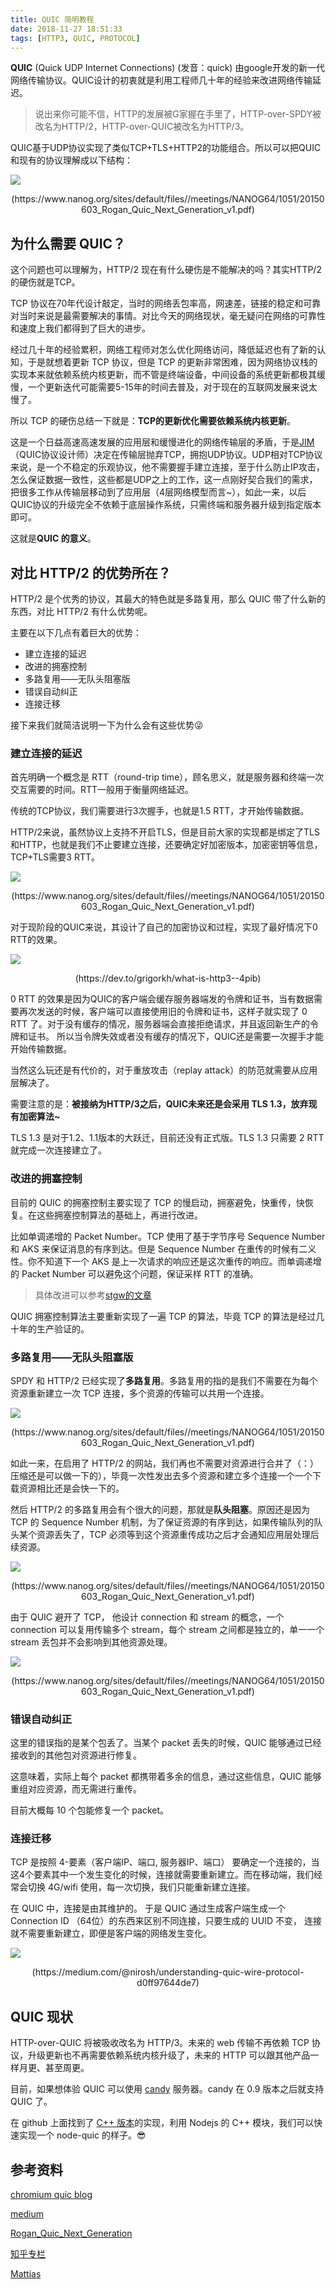 ```yaml
---
title: QUIC 简明教程
date: 2018-11-27 18:51:33
tags: [HTTP3, QUIC, PROTOCOL]
---
```


**QUIC** (Quick UDP Internet Connections) (发音：quick) 由google开发的新一代网络传输协议。QUIC设计的初衷就是利用工程师几十年的经验来改进网络传输延迟。

> 说出来你可能不信，HTTP的发展被G家握在手里了，HTTP-over-SPDY被改名为HTTP/2，HTTP-over-QUIC被改名为HTTP/3。

QUIC基于UDP协议实现了类似TCP+TLS+HTTP2的功能组合。所以可以把QUIC和现有的协议理解成以下结构：

![](/images/quic/quic-fit.png)
<center>(https://www.nanog.org/sites/default/files//meetings/NANOG64/1051/20150603_Rogan_Quic_Next_Generation_v1.pdf)</center>

## 为什么需要 QUIC？
这个问题也可以理解为，HTTP/2 现在有什么硬伤是不能解决的吗？其实HTTP/2的硬伤就是TCP。

TCP 协议在70年代设计敲定，当时的网络丢包率高，网速差，链接的稳定和可靠对当时来说是最需要解决的事情。对比今天的网络现状，毫无疑问在网络的可靠性和速度上我们都得到了巨大的进步。

经过几十年的经验累积，网络工程师对怎么优化网络访问，降低延迟也有了新的认知，于是就想着更新 TCP 协议，但是 TCP 的更新非常困难，因为网络协议栈的实现本来就依赖系统内核更新，而不管是终端设备，中间设备的系统更新都极其缓慢，一个更新迭代可能需要5-15年的时间去普及，对于现在的互联网发展来说太慢了。 

所以 TCP 的硬伤总结一下就是：**TCP的更新优化需要依赖系统内核更新**。

这是一个日益高速高速发展的应用层和缓慢进化的网络传输层的矛盾，于是[JIM](https://twitter.com/JimRoskind)（QUIC协议设计师）决定在传输层抛弃TCP，拥抱UDP协议。UDP相对TCP协议来说，是一个不稳定的乐观协议，他不需要握手建立连接，至于什么防止IP攻击，怎么保证数据一致性，这些都是UDP之上的工作，这一点刚好契合我们的需求，把很多工作从传输层移动到了应用层（4层网络模型而言~），如此一来，以后QUIC协议的升级完全不依赖于底层操作系统，只需终端和服务器升级到指定版本即可。

这就是**QUIC 的意义**。

## 对比 HTTP/2 的优势所在？

HTTP/2 是个优秀的协议，其最大的特色就是多路复用，那么 QUIC 带了什么新的东西，对比 HTTP/2 有什么优势呢。

主要在以下几点有着巨大的优势：

- 建立连接的延迟
- 改进的拥塞控制
- 多路复用——无队头阻塞版
- 错误自动纠正
- 连接迁移

接下来我们就简洁说明一下为什么会有这些优势😜

### 建立连接的延迟

首先明确一个概念是 RTT（round-trip time），顾名思义，就是服务器和终端一次交互需要的时间。RTT一般用于衡量网络延迟。

传统的TCP协议，我们需要进行3次握手，也就是1.5 RTT，才开始传输数据。

HTTP/2来说，虽然协议上支持不开启TLS，但是目前大家的实现都是绑定了TLS和HTTP，也就是我们不止要建立连接，还要确定好加密版本，加密密钥等信息，TCP+TLS需要3 RTT。

![](/images/quic/tcp-tls.png)
<center>(https://www.nanog.org/sites/default/files//meetings/NANOG64/1051/20150603_Rogan_Quic_Next_Generation_v1.pdf)</center>

对于现阶段的QUIC来说，其设计了自己的加密协议和过程，实现了最好情况下0 RTT的效果。

![](https://res.cloudinary.com/practicaldev/image/fetch/s--0hlAeTAi--/c_limit%2Cf_auto%2Cfl_progressive%2Cq_66%2Cw_880/https://cdn-images-1.medium.com/max/800/1%2Ar6NNOhOGncUfvHXKHUM39w.gif)
<center>(https://dev.to/grigorkh/what-is-http3--4pib)</center>

0 RTT 的效果是因为QUIC的客户端会缓存服务器端发的令牌和证书，当有数据需要再次发送的时候，客户端可以直接使用旧的令牌和证书，这样子就实现了 0 RTT 了。对于没有缓存的情况，服务器端会直接拒绝请求，并且返回新生产的令牌和证书。 所以当令牌失效或者没有缓存的情况下，QUIC还是需要一次握手才能开始传输数据。

当然这么玩还是有代价的，对于重放攻击（replay attack）的防范就需要从应用层解决了。

需要注意的是：**被接纳为HTTP/3之后，QUIC未来还是会采用 TLS 1.3，放弃现有加密算法~**

TLS 1.3 是对于1.2、1.1版本的大跃迁，目前还没有正式版。TLS 1.3 只需要 2 RTT 就完成一次连接建立了。

### 改进的拥塞控制

目前的 QUIC 的拥塞控制主要实现了 TCP 的慢启动，拥塞避免，快重传，快恢复。在这些拥塞控制算法的基础上，再进行改进。

比如单调递增的 Packet Number。TCP 使用了基于字节序号 Sequence Number 和 AKS 来保证消息的有序到达。但是 Sequence Number 在重传的时候有二义性。你不知道下一个 AKS 是上一次请求的响应还是这次重传的响应。而单调递增的 Packet Number 可以避免这个问题，保证采样 RTT 的准确。

> 具体改进可以参考[stgw的文章](https://zhuanlan.zhihu.com/p/32553477)

QUIC 拥塞控制算法主要重新实现了一遍 TCP 的算法，毕竟 TCP 的算法是经过几十年的生产验证的。

### 多路复用——无队头阻塞版

SPDY 和 HTTP/2 已经实现了**多路复用**。多路复用的指的是我们不需要在为每个资源重新建立一次 TCP 连接，多个资源的传输可以共用一个连接。

![](/images/quic/http2-multiplex.png)
<center>(https://www.nanog.org/sites/default/files//meetings/NANOG64/1051/20150603_Rogan_Quic_Next_Generation_v1.pdf)</center>

如此一来，在启用了 HTTP/2 的网站，我们再也不需要对资源进行合并了（：）压缩还是可以做一下的），毕竟一次性发出去多个资源和建立多个连接一个一个下载资源相比还是会快一下的。

然后 HTTP/2 的多路复用会有个很大的问题，那就是**队头阻塞**。原因还是因为 TCP 的 Sequence Number 机制，为了保证资源的有序到达，如果传输队列的队头某个资源丢失了，TCP 必须等到这个资源重传成功之后才会通知应用层处理后续资源。

![](/images/quic/http2-multiplex-head-line-block.png)
<center>(https://www.nanog.org/sites/default/files//meetings/NANOG64/1051/20150603_Rogan_Quic_Next_Generation_v1.pdf)</center>

由于 QUIC 避开了 TCP， 他设计 connection 和 stream 的概念，一个 connection 可以复用传输多个 stream，每个 stream 之间都是独立的，单一一个 stream 丢包并不会影响到其他资源处理。

![](/images/quic/quic-multiplex.png)
<center>(https://www.nanog.org/sites/default/files//meetings/NANOG64/1051/20150603_Rogan_Quic_Next_Generation_v1.pdf)</center>

### 错误自动纠正

这里的错误指的是某个包丢了。当某个 packet 丢失的时候，QUIC 能够通过已经接收到的其他包对资源进行修复。

这意味着，实际上每个 packet 都携带着多余的信息，通过这些信息，QUIC 能够重组对应资源，而无需进行重传。

目前大概每 10 个包能修复一个 packet。

### 连接迁移

TCP 是按照 4-要素（客户端IP、端口, 服务器IP、端口） 要确定一个连接的，当这4个要素其中一个发生变化的时候，连接就需要重新建立。而在移动端，我们经常会切换 4G/wifi 使用，每一次切换，我们只能重新建立连接。

在 QUIC 中，连接是由其维护的。 于是 QUIC 通过生成客户端生成一个 Connection ID （64位）的东西来区别不同连接，只要生成的 UUID 不变， 连接就不需要重新建立，即便是客户端的网络发生变化。

![](/images/quic/quic-header.png)
<center>(https://medium.com/@nirosh/understanding-quic-wire-protocol-d0ff97644de7)</center>

## QUIC 现状

HTTP-over-QUIC 将被吸收改名为 HTTP/3。未来的 web 传输不再依赖 TCP 协议，升级更新也不再需要依赖系统内核升级了，未来的 HTTP 可以跟其他产品一样月更、甚至周更。

目前，如果想体验 QUIC 可以使用 [candy](https://github.com/mholt/caddy/wiki/QUIC) 服务器。candy 在 0.9 版本之后就支持 QUIC 了。

在 github 上面找到了 [C++ 版本](https://github.com/devsisters/libquic)的实现，利用 Nodejs 的 C++ 模块，我们可以快速实现一个 node-quic 的样子。😎

## 参考资料

[ chromium quic blog ](https://docs.google.com/document/d/1gY9-YNDNAB1eip-RTPbqphgySwSNSDHLq9D5Bty4FSU/edit)

[ medium ](https://medium.com/@nirosh/understanding-quic-wire-protocol-d0ff97644de7)

[ Rogan_Quic_Next_Generation ](https://www.nanog.org/sites/default/files//meetings/NANOG64/1051/20150603_Rogan_Quic_Next_Generation_v1.pdf)

[ 知乎专栏 ](https://zhuanlan.zhihu.com/p/32553477)

[ Mattias ](https://ma.ttias.be/googles-quic-protocol-moving-web-tcp-udp/)